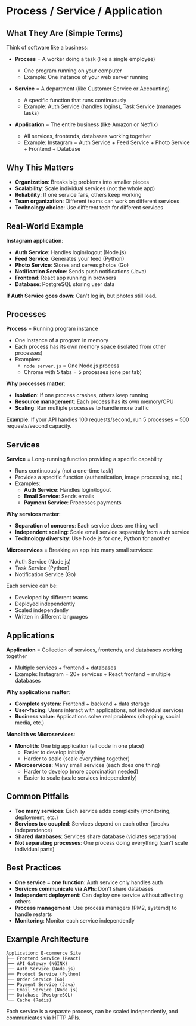 # Process / Service / Application

## What They Are (Simple Terms)

Think of software like a business:

- **Process** = A worker doing a task (like a single employee)
  - One program running on your computer
  - Example: One instance of your web server running
  
- **Service** = A department (like Customer Service or Accounting)
  - A specific function that runs continuously
  - Example: Auth Service (handles logins), Task Service (manages tasks)
  
- **Application** = The entire business (like Amazon or Netflix)
  - All services, frontends, databases working together
  - Example: Instagram = Auth Service + Feed Service + Photo Service + Frontend + Database

## Why This Matters

- **Organization**: Breaks big problems into smaller pieces
- **Scalability**: Scale individual services (not the whole app)
- **Reliability**: If one service fails, others keep working
- **Team organization**: Different teams can work on different services
- **Technology choice**: Use different tech for different services

## Real-World Example

**Instagram application**:
- **Auth Service**: Handles login/logout (Node.js)
- **Feed Service**: Generates your feed (Python)
- **Photo Service**: Stores and serves photos (Go)
- **Notification Service**: Sends push notifications (Java)
- **Frontend**: React app running in browsers
- **Database**: PostgreSQL storing user data

**If Auth Service goes down**: Can't log in, but photos still load.

## Processes

**Process** = Running program instance

- One instance of a program in memory
- Each process has its own memory space (isolated from other processes)
- Examples:
  - `node server.js` = One Node.js process
  - Chrome with 5 tabs = 5 processes (one per tab)

**Why processes matter**:
- **Isolation**: If one process crashes, others keep running
- **Resource management**: Each process has its own memory/CPU
- **Scaling**: Run multiple processes to handle more traffic

**Example**: If your API handles 100 requests/second, run 5 processes = 500 requests/second capacity.

## Services

**Service** = Long-running function providing a specific capability

- Runs continuously (not a one-time task)
- Provides a specific function (authentication, image processing, etc.)
- Examples:
  - **Auth Service**: Handles login/logout
  - **Email Service**: Sends emails
  - **Payment Service**: Processes payments

**Why services matter**:
- **Separation of concerns**: Each service does one thing well
- **Independent scaling**: Scale email service separately from auth service
- **Technology diversity**: Use Node.js for one, Python for another

**Microservices** = Breaking an app into many small services:
- Auth Service (Node.js)
- Task Service (Python)
- Notification Service (Go)

Each service can be:
- Developed by different teams
- Deployed independently
- Scaled independently
- Written in different languages

## Applications

**Application** = Collection of services, frontends, and databases working together

- Multiple services + frontend + databases
- Example: Instagram = 20+ services + React frontend + multiple databases

**Why applications matter**:
- **Complete system**: Frontend + backend + data storage
- **User-facing**: Users interact with applications, not individual services
- **Business value**: Applications solve real problems (shopping, social media, etc.)

**Monolith vs Microservices**:
- **Monolith**: One big application (all code in one place)
  - Easier to develop initially
  - Harder to scale (scale everything together)
- **Microservices**: Many small services (each does one thing)
  - Harder to develop (more coordination needed)
  - Easier to scale (scale services independently)

## Common Pitfalls

- **Too many services**: Each service adds complexity (monitoring, deployment, etc.)
- **Services too coupled**: Services depend on each other (breaks independence)
- **Shared databases**: Services share database (violates separation)
- **Not separating processes**: One process doing everything (can't scale individual parts)

## Best Practices

- **One service = one function**: Auth service only handles auth
- **Services communicate via APIs**: Don't share databases
- **Independent deployment**: Can deploy one service without affecting others
- **Process management**: Use process managers (PM2, systemd) to handle restarts
- **Monitoring**: Monitor each service independently

## Example Architecture

```
Application: E-commerce Site
├── Frontend Service (React)
├── API Gateway (NGINX)
├── Auth Service (Node.js)
├── Product Service (Python)
├── Order Service (Go)
├── Payment Service (Java)
├── Email Service (Node.js)
├── Database (PostgreSQL)
└── Cache (Redis)
```

Each service is a separate process, can be scaled independently, and communicates via HTTP APIs.

